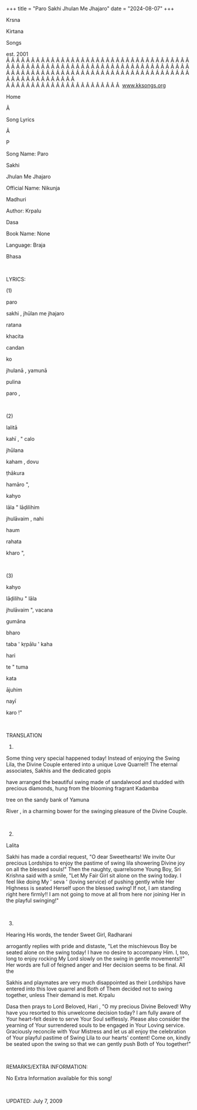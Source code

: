 +++ 
title = "Paro Sakhi Jhulan Me Jhajaro"
date = "2024-08-07"
+++

Krsna
 
Kirtana
 
Songs

est. 2001
Â Â Â Â Â Â Â Â Â Â Â Â Â Â Â Â Â Â Â Â Â Â Â Â Â Â Â Â Â Â Â Â Â Â Â Â Â Â Â Â Â Â Â Â Â Â Â Â Â Â Â Â Â Â Â Â Â Â Â Â Â Â Â Â Â Â Â Â Â Â Â Â Â Â Â Â Â Â Â Â Â Â Â Â Â Â Â Â Â Â Â Â Â Â Â Â Â Â Â Â Â Â Â Â Â Â Â Â Â Â Â Â Â Â Â Â Â Â Â Â Â Â Â Â Â  
Â Â Â Â Â Â Â Â Â Â Â Â Â Â Â Â Â Â Â Â Â Â Â  
www.kksongs.org








Home


Ã 
 
Song Lyrics
 
Ã 
 
P


Song Name: 
Paro
 
Sakhi
 
Jhulan
 Me 
Jhajaro


Official Name: 
Nikunja
 
Madhuri


Author: 
Krpalu
 
Dasa


Book Name: None


Language: 
Braja


Bhasa


 


LYRICS:


(1)


paro
 
sakhi
, 
jhūlan
 me 
jhajaro


ratana
 
khacita
 
candan
 
ko
 
jhulanā
, 
yamunā
 
pulina
 
paro
,


 


(2)


lalitā
 
kahī
, "
calo
 
jhūlana
 
kaham
, 
dovu
 
ṭhākura
 
hamāro
",


kahyo
 
lāla
 "
lāḍilihim


jhulāvaim
, 
nahi
 
haum
 
rahata
 
kharo
",


 


(3)


kahyo
 
lāḍilihu
 "
lāla


jhulāvaim
", 
vacana


gumāna
 
bharo


taba
 '
kṛpālu
' 
kaha
 
hari
 
te
 "
tuma


kata
 
ājuhim
 
nayī
 
karo
!"


 


TRANSLATION


1)
Some thing very special happened today! Instead of enjoying the Swing Lila, the
Divine Couple entered into a unique Love Quarrel!! The eternal associates, 
Sakhis
 and the dedicated 
gopis

have arranged the beautiful swing made of sandalwood and studded with precious
diamonds, hung from the blooming fragrant 
Kadamba

tree on the sandy bank of 
Yamuna
 
River
, in a charming bower for the swinging pleasure of the Divine Couple.


 


2)

Lalita
 
Sakhi
 has made a
cordial request, "O dear Sweethearts! We invite Our precious Lordships to
enjoy the pastime of swing 
lila
 showering Divine joy
on all the blessed souls!" Then the naughty, quarrelsome Young Boy, Sri
Krishna said with a smile, "Let My Fair Girl sit alone on the swing today.
I feel like doing My '
seva
' (loving service) of
pushing gently while Her Highness is seated Herself upon the blessed swing! If
not, I am standing right here firmly!! I am not going to move at all from here
nor joining Her in the playful swinging!"


 


3)
Hearing His words, the tender Sweet Girl, 
Radharani

arrogantly replies with pride and distaste, "Let the mischievous Boy be
seated alone on the swing today! I have no desire to accompany Him. I, too,
long to enjoy rocking My Lord slowly on the swing in gentle movements!!"
Her words are full of feigned anger and Her decision seems to be final. All the

Sakhis
 and playmates are very much disappointed as
their Lordships have entered into this love quarrel and Both of Them decided
not to swing together, unless Their demand is met. 
Krpalu


Dasa
 then prays to Lord Beloved, 
Hari
,
"O my precious Divine Beloved! Why have you resorted to this unwelcome
decision today? I am fully aware of Your heart-felt desire to serve Your Soul
selflessly. Please also consider the yearning of Your surrendered souls to be
engaged in Your Loving service. Graciously reconcile with Your Mistress and let
us all enjoy the celebration of Your playful pastime of Swing Lila to our
hearts' content! Come on, kindly be seated upon the swing so that we can gently
push Both of You together!"


 


REMARKS/EXTRA INFORMATION:


No
Extra Information available for this song!


 


UPDATED:
 July 7, 2009